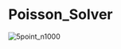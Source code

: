 # Poisson_Solver
![5point_n1000](https://user-images.githubusercontent.com/42915838/162198248-7dffe102-ae64-4771-b8c9-55d648c61835.png)
